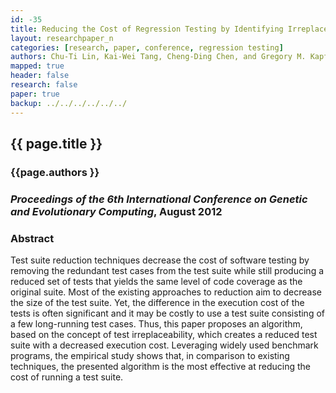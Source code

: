 ```yaml
---
id: -35
title: Reducing the Cost of Regression Testing by Identifying Irreplaceable Test Cases
layout: researchpaper_n
categories: [research, paper, conference, regression testing]
authors: Chu-Ti Lin, Kai-Wei Tang, Cheng-Ding Chen, and Gregory M. Kapfhammer
mapped: true
header: false
research: false
paper: true
backup: ../../../../../../
---
```


## {{ page.title }} [<i class="fa fa-download"></i>]({{site.baseurl}}download/research/papers/icgec2012-lin-tang-chen-kapfhammer.pdf "Download this Paper!")

### {{page.authors }}

### <em>Proceedings of the 6th International Conference on Genetic and Evolutionary Computing</em>, August 2012

### Abstract

Test suite reduction techniques decrease the cost of software testing by removing the redundant test cases from the test
suite while still producing a reduced set of tests that yields the same level of code coverage as the original suite.
Most of the existing approaches to reduction aim to decrease the size of the test suite. Yet, the difference in the
execution cost of the tests is often significant and it may be costly to use a test suite consisting of a few
long-running test cases. Thus, this paper proposes an algorithm, based on the concept of test irreplaceability, which
creates a reduced test suite with a decreased execution cost. Leveraging widely used benchmark programs, the empirical
study shows that, in comparison to existing techniques, the presented algorithm is the most effective at reducing the
cost of running a test suite.
